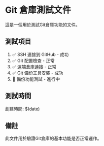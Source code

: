 # Git 倉庫測試文件

這是一個用於測試Git倉庫功能的文件。

## 測試項目

1. ✅ SSH 連接到 GitHub - 成功
2. ✅ Git 配置檢查 - 正常
3. ✅ 遠端倉庫連接 - 正常
4. ✅ Git 備份工具安裝 - 成功
5. 🔄 備份功能測試 - 進行中

## 測試時間

創建時間: $(date)

## 備註

此文件用於驗證Git倉庫的基本功能是否正常運作。
